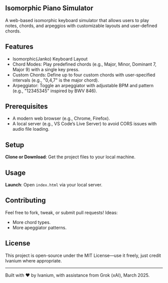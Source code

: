 ## Isomorphic Piano Simulator
A web-based isomorphic keyboard simulator that allows users to play notes, chords, and arpeggios with customizable layouts and user-defined chords. 

## Features
- Isomorphic(Janko) Keyboard Layout
- Chord Modes: Play predefined chords (e.g., Major, Minor, Dominant 7, Major 9) with a single key press.
- Custom Chords: Define up to four custom chords with user-specified intervals (e.g., "0,4,7" is the major chord).
- Arpeggiator: Toggle an arpeggiator with adjustable BPM and pattern (e.g., "12345345" inspired by BWV 846).

## Prerequisites
- A modern web browser (e.g., Chrome, Firefox).
- A local server (e.g., VS Code’s Live Server) to avoid CORS issues with audio file loading.

## Setup
**Clone or Download**: Get the project files to your local machine.

## Usage
 **Launch**: Open `index.html` via your local server.


## Contributing
Feel free to fork, tweak, or submit pull requests! Ideas:
- More chord types.
- More apeggiator patterns.

## License
This project is open-source under the MIT License—use it freely, just credit Ivanium where appropriate.

---
Built with ♥ by Ivanium, with assistance from Grok (xAI), March 2025.